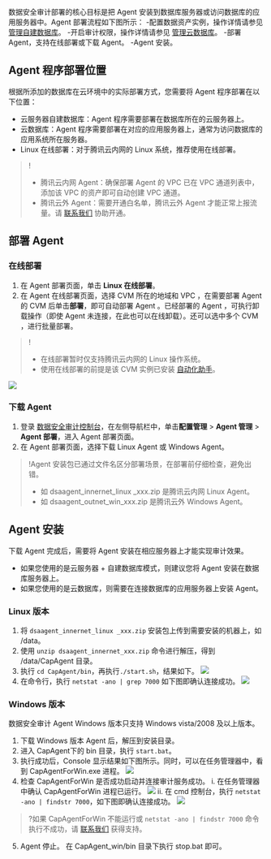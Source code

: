 数据安全审计部署的核心目标是把 Agent 安装到数据库服务器或访问数据库的应用服务器中。Agent 部署流程如下图所示：
<dx-steps>
-配置数据资产实例，操作详情请参见 [管理自建数据库](https://cloud.tencent.com/document/product/856/66075#since)。
-开启审计权限，操作详情请参见 [管理云数据库](https://cloud.tencent.com/document/product/856/66075#cloud)。
-部署 Agent，支持在线部署或下载 Agent。
-Agent 安装。
</dx-steps>

## Agent 程序部署位置
根据所添加的数据库在云环境中的实际部署方式，您需要将 Agent 程序部署在以下位置：
 - 云服务器自建数据库：Agent 程序需要部署在数据库所在的云服务器上。
 - 云数据库：Agent 程序需要部署在对应的应用服务器上，通常为访问数据库的应用系统所在服务器。
 -  Linux 在线部署：对于腾讯云内网的 Linux 系统，推荐使用在线部署。
 
>!
>- 腾讯云内网 Agent：确保部署 Agent 的 VPC 已在 VPC 通道列表中，添加该 VPC 的资产即可自动创建 VPC 通道。
>- 腾讯云外 Agent：需要开通白名单，腾讯云外 Agent 才能正常上报流量。请 [联系我们](https://cloud.tencent.com/online-service) 协助开通。  


 
## 部署 Agent
### 在线部署
1. 在 Agent 部署页面，单击 **Linux 在线部署**。
2. 在 Agent 在线部署页面，选择 CVM 所在的地域和 VPC ，在需要部署 Agent 的 CVM 后单击**部署**，即可自动部署 Agent 。已经部署的 Agent ，可执行卸载操作（即使 Agent 未连接，在此也可以在线卸载）。还可以选中多个 CVM ，进行批量部署。
>!
>- 在线部署暂时仅支持腾讯云内网的 Linux 操作系统。
>- 使用在线部署的前提是该 CVM 实例已安装 [自动化助手](https://cloud.tencent.com/document/product/1340/51945)。
>
![](https://qcloudimg.tencent-cloud.cn/raw/2947b081fffc641399f94e37ca6e15c7.png)

### 下载 Agent 
1. 登录 [数据安全审计控制台](https://console.cloud.tencent.com/dsaudit)，在左侧导航栏中，单击**配置管理** > **Agent 管理** > **Agent 部署**，进入 Agent 部署页面。
2. 在 Agent 部署页面，选择下载 Linux Agent 或 Windows Agent。
>!Agent 安装包已通过文件名区分部署场景，在部署前仔细检查，避免出错。
>  - 如 dsaagent_innernet_linux _xxx.zip 是腾讯云内网 Linux Agent。
>  - 如 dsaagent_outnet_win_xxx.zip 是腾讯云外 Windows Agent。
>  

## Agent 安装
下载 Agent 完成后，需要将 Agent 安装在相应服务器上才能实现审计效果。
- 如果您使用的是云服务器 + 自建数据库模式，则建议您将 Agent 安装在数据库服务器上。
- 如果您使用的是云数据库，则需要在连接数据库的应用服务器上安装 Agent。

### Linux 版本
1. 将 `dsaagent_innernet_linux _xxx.zip` 安装包上传到需要安装的机器上，如 /data。
2. 使用 `unzip dsaagent_innernet_xxx.zip` 命令进行解压，得到 /data/CapAgent 目录。
3. 执行 `cd CapAgent/bin`，再执行`./start.sh`，结果如下。
![](https://qcloudimg.tencent-cloud.cn/raw/81b0f1add2be91ed9930ced33b975d39.png)
4. 在命令行，执行 `netstat -ano | grep 7000` 如下图即确认连接成功。
![](https://qcloudimg.tencent-cloud.cn/raw/cb7d4975c71891640172832428d420d7.png)

### Windows 版本
数据安全审计 Agent Windows 版本只支持 Windows vista/2008 及以上版本。
1. 下载 Windows 版本 Agent 后，解压到安装目录。
2. 进入 CapAgent下的 bin 目录，执行 `start.bat`。
3. 执行成功后，Console 显示结果如下图所示。同时，可以在任务管理器中，看到 CapAgentForWin.exe 进程。
![](https://qcloudimg.tencent-cloud.cn/raw/d7bfc6e6d21ac23cbb2fd9e35f146d26.png)
4. 检查 CapAgentForWin 是否成功启动并连接审计服务成功。
i. 在任务管理器中确认 CapAgentForWin 进程已运行。
![](https://qcloudimg.tencent-cloud.cn/raw/5ebac0aaadfc5ceaa350f14c1fd04062.png)
ii. 在 cmd 控制台，执行 `netstat -ano | findstr 7000`，如下图即确认连接成功。
![](https://qcloudimg.tencent-cloud.cn/raw/9fe339420cdd09b4ff0a94f90e844d1f.png)
>?如果 CapAgentForWin 不能运行或 `netstat -ano | findstr 7000` 命令执行不成功，请  [联系我们](https://cloud.tencent.com/online-service) 获得支持。
5. Agent 停止。
在 CapAgent_win/bin 目录下执行 stop.bat 即可。
